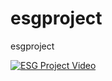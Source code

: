 # esgproject
esgproject
  

[![ESG Project Video](https://postfiles.pstatic.net/MjAyMjAzMDZfMTQ5/MDAxNjQ2NTcyMjU1MzUx.T1J1-MV8BzNFyOOoNXi8GkMtjKFQ27JaGVirY8gBHPsg.TDIW8fge5Ag9k4BItB48YGs_ubCZWTskkm31A84KaIkg.PNG.jeongiun/image.png?type=w773)](https://youtu.be/PHkqtazvXfQ)
